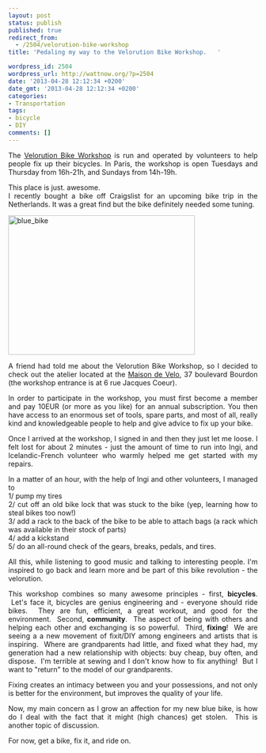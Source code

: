 ```yaml
---
layout: post
status: publish
published: true
redirect_from:
  - /2504/velorution-bike-workshop
title: 'Pedaling my way to the Velorution Bike Workshop.   '

wordpress_id: 2504
wordpress_url: http://wattnow.org/?p=2504
date: '2013-04-28 12:12:34 +0200'
date_gmt: '2013-04-28 12:12:34 +0200'
categories:
- Transportation
tags:
- bicycle
- DIY
comments: []
---
```

<p style="text-align: justify;">The <a href="http://velorution.org/">Velorution Bike Workshop</a>&nbsp;is run and operated by volunteers to help people fix up their bicycles. In Paris, the workshop is open Tuesdays and Thursday from 16h-21h, and Sundays from 14h-19h.</p>
<p style="text-align: justify;">This place is just. awesome.<br />
I recently bought a bike off Craigslist for an upcoming bike trip in the Netherlands. It was a great find but the bike definitely needed some tuning.</p>
<p style="text-align: justify;"><a href="{{ 'assets/from-wordpress/uploads/2013/04/blue_bike.jpg' | relative_url }}"><img class="alignnone  wp-image-2509" alt="blue_bike" src="{{ 'assets/from-wordpress/uploads/2013/04/blue_bike.jpg' | relative_url }}" width="377" height="282" /></a></p>
<p style="text-align: justify;">A friend had told me about the Velorution Bike Workshop, so I decided to check out the atelier located at the <a href="http://www.paris.fr/pratique/deplacements-voirie/dossier/une-maison-pour-le-velo/info-pratiques-contacts/rub_7096_dossier_105476_port_16333_sheet_19151">Maison de Velo</a>, 37 boulevard Bourdon (the workshop entrance is at 6 rue Jacques Coeur).</p>
<p style="text-align: justify;">In order to participate in the workshop, you must first become a member and pay 10EUR (or more as you like) for an annual subscription. You then have access to an enormous set of tools, spare parts, and most of all, really kind and knowledgeable people to help and give advice to fix up your bike.</p>
<p style="text-align: justify;">Once I arrived at the workshop, I signed in and then they just let me loose. I felt lost for about 2 minutes - just the amount of time to run into Ingi, and Icelandic-French volunteer who warmly helped me get started with my repairs.</p>
<p style="text-align: justify;">In a matter of an hour, with the help of Ingi and other volunteers, I managed to<br />
1/ pump my tires<br />
2/ cut off an old bike lock that was stuck to the bike (yep, learning how to steal bikes too now!)<br />
3/ add a rack to the back of the bike to be able to attach bags (a rack which was available in their stock of parts)<br />
4/ add a kickstand<br />
5/ do an all-round check of the gears, breaks, pedals, and tires.</p>
<p style="text-align: justify;">All this, while listening to good music and talking to interesting people. I'm inspired to go back and learn more and be part of this bike revolution - the velorution.</p>
<p style="text-align: justify;">This workshop combines so many awesome principles - first, <strong>bicycles</strong>. &nbsp;Let's face it, bicycles are genius engineering and - everyone should ride bikes. &nbsp;They are fun, efficient, a great workout, and good for the environment. &nbsp;Second, <strong>community</strong>. &nbsp;The aspect of being with others and helping each other and exchanging is so powerful. &nbsp;Third, <strong>fixing</strong>! &nbsp;We are seeing a a new movement of fixit/DIY among engineers and artists that is inspiring. &nbsp;Where are grandparents had little, and fixed what they had, my generation had a new relationship with objects: buy cheap, buy often, and dispose. &nbsp;I'm terrible at sewing and I don't know how to fix anything! &nbsp;But I want to "return" to the model of our grandparents.</p>
<p style="text-align: justify;">Fixing creates an intimacy between you and your possessions, and not only is better for the environment, but improves the quality of your life.</p>
<p style="text-align: justify;">Now, my main concern as I grow an affection for my new blue bike, is how do I deal with the fact that it might (high chances) get stolen. &nbsp;This is another topic of discussion.</p>
<p style="text-align: justify;">For now, get a bike, fix it, and ride on.</p>
<p style="text-align: justify;">
